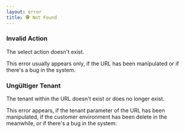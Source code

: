 ```yaml
---
layout: error
title: 🕵️ Not Found
---
```


### Invalid Action
The select action doesn't exist.

This error usually appears only, if the URL has been manipulated or
if there's a bug in the system.

### Ungültiger Tenant
The tenant within the URL doesn't exist or does no longer exist.

This error appears, if the tenant parameter of the URL has been manipulated,
if the customer environment has been delete in the meanwhile,
or if there's a bug in the system:
